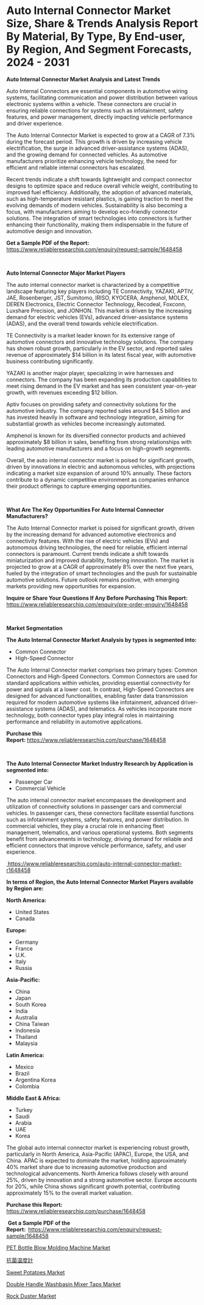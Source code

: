 <p><h1>Auto Internal Connector Market Size, Share & Trends Analysis Report By Material, By Type, By End-user, By Region, And Segment Forecasts, 2024 - 2031</h1></p><p><strong>Auto Internal Connector Market Analysis and Latest Trends</strong></p>
<p><p>Auto Internal Connectors are essential components in automotive wiring systems, facilitating communication and power distribution between various electronic systems within a vehicle. These connectors are crucial in ensuring reliable connections for systems such as infotainment, safety features, and power management, directly impacting vehicle performance and driver experience.</p><p>The Auto Internal Connector Market is expected to grow at a CAGR of 7.3% during the forecast period. This growth is driven by increasing vehicle electrification, the surge in advanced driver-assistance systems (ADAS), and the growing demand for connected vehicles. As automotive manufacturers prioritize enhancing vehicle technology, the need for efficient and reliable internal connectors has escalated.</p><p>Recent trends indicate a shift towards lightweight and compact connector designs to optimize space and reduce overall vehicle weight, contributing to improved fuel efficiency. Additionally, the adoption of advanced materials, such as high-temperature resistant plastics, is gaining traction to meet the evolving demands of modern vehicles. Sustainability is also becoming a focus, with manufacturers aiming to develop eco-friendly connector solutions. The integration of smart technologies into connectors is further enhancing their functionality, making them indispensable in the future of automotive design and innovation.</p></p>
<p><strong>Get a Sample PDF of the Report:&nbsp;</strong> <a href="https://www.reliableresearchiq.com/enquiry/request-sample/1648458?utm_campaign=101&utm_medium=2&utm_source=Github&utm_content=ia&utm_term=19102024&utm_id=auto-internal-connector">https://www.reliableresearchiq.com/enquiry/request-sample/1648458</a></p>
<p>&nbsp;</p>
<p><strong>Auto Internal Connector Major Market Players</strong></p>
<p><p>The auto internal connector market is characterized by a competitive landscape featuring key players including TE Connectivity, YAZAKI, APTIV, JAE, Rosenberger, JST, Sumitomo, IRISO, KYOCERA, Amphenol, MOLEX, DEREN Electronics, Electric Connector Technology, Recodeal, Foxconn, Luxshare Precision, and JONHON. This market is driven by the increasing demand for electric vehicles (EVs), advanced driver-assistance systems (ADAS), and the overall trend towards vehicle electrification.</p><p>TE Connectivity is a market leader known for its extensive range of automotive connectors and innovative technology solutions. The company has shown robust growth, particularly in the EV sector, and reported sales revenue of approximately $14 billion in its latest fiscal year, with automotive business contributing significantly.</p><p>YAZAKI is another major player, specializing in wire harnesses and connectors. The company has been expanding its production capabilities to meet rising demand in the EV market and has seen consistent year-on-year growth, with revenues exceeding $12 billion.</p><p>Aptiv focuses on providing safety and connectivity solutions for the automotive industry. The company reported sales around $4.5 billion and has invested heavily in software and technology integration, aiming for substantial growth as vehicles become increasingly automated.</p><p>Amphenol is known for its diversified connector products and achieved approximately $8 billion in sales, benefiting from strong relationships with leading automotive manufacturers and a focus on high-growth segments.</p><p>Overall, the auto internal connector market is poised for significant growth, driven by innovations in electric and autonomous vehicles, with projections indicating a market size expansion of around 10% annually. These factors contribute to a dynamic competitive environment as companies enhance their product offerings to capture emerging opportunities.</p></p>
<p>&nbsp;</p>
<p><strong>What Are The Key Opportunities For Auto Internal Connector Manufacturers?</strong></p>
<p><p>The Auto Internal Connector market is poised for significant growth, driven by the increasing demand for advanced automotive electronics and connectivity features. With the rise of electric vehicles (EVs) and autonomous driving technologies, the need for reliable, efficient internal connectors is paramount. Current trends indicate a shift towards miniaturization and improved durability, fostering innovation. The market is projected to grow at a CAGR of approximately 8% over the next five years, fueled by the integration of smart technologies and the push for sustainable automotive solutions. Future outlook remains positive, with emerging markets providing new opportunities for expansion.</p></p>
<p><strong>Inquire or Share Your Questions If Any Before Purchasing This Report:</strong> <a href="https://www.reliableresearchiq.com/enquiry/pre-order-enquiry/1648458?utm_campaign=101&utm_medium=2&utm_source=Github&utm_content=ia&utm_term=19102024&utm_id=auto-internal-connector">https://www.reliableresearchiq.com/enquiry/pre-order-enquiry/1648458</a></p>
<p>&nbsp;</p>
<p><strong>Market Segmentation</strong></p>
<p><strong>The Auto Internal Connector Market Analysis by types is segmented into:</strong></p>
<p><ul><li>Common Connector</li><li>High-Speed Connector</li></ul></p>
<p><p>The Auto Internal Connector market comprises two primary types: Common Connectors and High-Speed Connectors. Common Connectors are used for standard applications within vehicles, providing essential connectivity for power and signals at a lower cost. In contrast, High-Speed Connectors are designed for advanced functionalities, enabling faster data transmission required for modern automotive systems like infotainment, advanced driver-assistance systems (ADAS), and telematics. As vehicles incorporate more technology, both connector types play integral roles in maintaining performance and reliability in automotive applications.</p></p>
<p><strong>Purchase this Report:&nbsp;</strong><a href="https://www.reliableresearchiq.com/purchase/1648458?utm_campaign=101&utm_medium=2&utm_source=Github&utm_content=ia&utm_term=19102024&utm_id=auto-internal-connector">https://www.reliableresearchiq.com/purchase/1648458</a></p>
<p>&nbsp;</p>
<p><strong>The Auto Internal Connector Market Industry Research by Application is segmented into:</strong></p>
<p><ul><li>Passenger Car</li><li>Commercial Vehicle</li></ul></p>
<p><p>The auto internal connector market encompasses the development and utilization of connectivity solutions in passenger cars and commercial vehicles. In passenger cars, these connectors facilitate essential functions such as infotainment systems, safety features, and power distribution. In commercial vehicles, they play a crucial role in enhancing fleet management, telematics, and various operational systems. Both segments benefit from advancements in technology, driving demand for reliable and efficient connectors that improve vehicle performance, safety, and user experience.</p></p>
<p><a href="https://www.reliableresearchiq.com/auto-internal-connector-market-r1648458?utm_campaign=101&utm_medium=2&utm_source=Github&utm_content=ia&utm_term=19102024&utm_id=auto-internal-connector">&nbsp;https://www.reliableresearchiq.com/auto-internal-connector-market-r1648458</a></p>
<p><strong>In terms of Region, the Auto Internal Connector Market Players available by Region are:</strong></p>
<p>
    <p> <strong> North America: </strong>
        <ul>
            <li>United States</li>
            <li>Canada</li>
        </ul>
        </p> 
    <p> <strong> Europe: </strong>
        <ul>
            <li>Germany</li>
            <li>France</li>
            <li>U.K.</li>
            <li>Italy</li>
            <li>Russia</li>
        </ul>
        </p> 
    <p> <strong> Asia-Pacific: </strong>
        <ul>
            <li>China</li>
            <li>Japan</li>
            <li>South Korea</li>
            <li>India</li>
            <li>Australia</li>
            <li>China Taiwan</li>
            <li>Indonesia</li>
            <li>Thailand</li>
            <li>Malaysia</li>
        </ul>
        </p> 
    <p> <strong> Latin America: </strong>
        <ul>
            <li>Mexico</li>
            <li>Brazil</li>
            <li>Argentina Korea</li>
            <li>Colombia</li>
        </ul>
        </p> 
    <p> <strong> Middle East & Africa: </strong>
        <ul>
            <li>Turkey</li>
            <li>Saudi</li>
            <li>Arabia</li>
            <li>UAE</li>
            <li>Korea</li>
        </ul>
    </p>
    </p>
<p><p>The global auto internal connector market is experiencing robust growth, particularly in North America, Asia-Pacific (APAC), Europe, the USA, and China. APAC is expected to dominate the market, holding approximately 40% market share due to increasing automotive production and technological advancements. North America follows closely with around 25%, driven by innovation and a strong automotive sector. Europe accounts for 20%, while China shows significant growth potential, contributing approximately 15% to the overall market valuation.</p></p>
<p><strong>Purchase this Report: </strong><a href="https://www.reliableresearchiq.com/purchase/1648458?utm_campaign=101&utm_medium=2&utm_source=Github&utm_content=ia&utm_term=19102024&utm_id=auto-internal-connector">https://www.reliableresearchiq.com/purchase/1648458</a></p>
<p>&nbsp;<strong>Get a Sample PDF of the Report:&nbsp;&nbsp;</strong><a href="https://www.reliableresearchiq.com/enquiry/request-sample/1648458?utm_campaign=101&utm_medium=2&utm_source=Github&utm_content=ia&utm_term=19102024&utm_id=auto-internal-connector">https://www.reliableresearchiq.com/enquiry/request-sample/1648458</a></p>
<p><strong></strong></p>
<p><p><a href="https://issuu.com/reportprime-2/docs/pet-bottle-blow-molding-machine-mar_afb32c32e08ba0?utm_campaign=101&utm_medium=2&utm_source=Github&utm_content=ia&utm_term=19102024&utm_id=auto-internal-connector">PET Bottle Blow Molding Machine Market</a></p><p><a href="https://github.com/lababdou/Market-Research-Report-List-6/blob/main/485670219233.md?utm_campaign=101&utm_medium=2&utm_source=Github&utm_content=ia&utm_term=19102024&utm_id=auto-internal-connector">抗菌温度計</a></p><p><a href="https://www.linkedin.com/pulse/sweet-potatoes-market-size-share-analysis-growth-trends-odxwe?utm_campaign=101&utm_medium=2&utm_source=Github&utm_content=ia&utm_term=19102024&utm_id=auto-internal-connector">Sweet Potatoes Market</a></p><p><a href="https://github.com/melodyvssta/Market-Research-Report-List-1/blob/main/double-handle-washbasin-mixer-taps-market.md?utm_campaign=101&utm_medium=2&utm_source=Github&utm_content=ia&utm_term=19102024&utm_id=auto-internal-connector">Double Handle Washbasin Mixer Taps Market</a></p><p><a href="https://issuu.com/reportprime-2/docs/rock-duster-market-size-2030.pptx_69b342cea35150?utm_campaign=101&utm_medium=2&utm_source=Github&utm_content=ia&utm_term=19102024&utm_id=auto-internal-connector">Rock Duster Market</a></p></p>